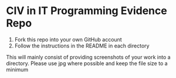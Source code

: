 # CIV in IT Programming Evidence Repo
1. Fork this repo into your own GitHub account
2. Follow the instructions in the README in each directory

This will mainly consist of providing screenshots of your work into a directory.  Please use jpg where possible and keep the file size to a minimum